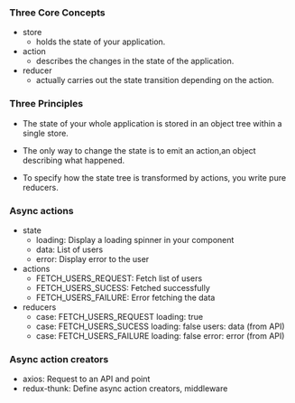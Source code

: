 ### Three Core Concepts

- store
  - holds the state of your application.
- action
  - describes the changes in the state of the application.
- reducer
  - actually carries out the state transition depending on the action.

### Three Principles

- The state of your whole application is stored in an object tree within a single store.

- The only way to change the state is to emit an action,an object describing what happened.

- To specify how the state tree is transformed by actions, you write pure reducers.

### Async actions

- state
  - loading: Display a loading spinner in your component
  - data: List of users
  - error: Display error to the user
- actions
  - FETCH_USERS_REQUEST: Fetch list of users
  - FETCH_USERS_SUCESS: Fetched successfully
  - FETCH_USERS_FAILURE: Error fetching the data
- reducers
  - case: FETCH_USERS_REQUEST
    loading: true
  - case: FETCH_USERS_SUCESS
    loading: false
    users: data (from API)
  - case: FETCH_USERS_FAILURE
    loading: false
    error: error (from API)

### Async action creators

- axios: Request to an API and point
- redux-thunk: Define async action creators, middleware
